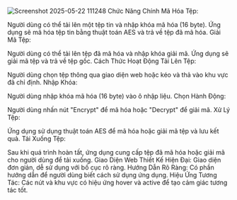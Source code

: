 ![Screenshot 2025-05-22 111248](https://github.com/user-attachments/assets/b6110a57-0992-4f77-a13a-d2a580f2e0a1)
Chức Năng Chính
Mã Hóa Tệp:

Người dùng có thể tải lên một tệp tin và nhập khóa mã hóa (16 byte).
Ứng dụng sẽ mã hóa tệp tin bằng thuật toán AES và trả về tệp đã mã hóa.
Giải Mã Tệp:

Người dùng có thể tải lên tệp đã mã hóa và nhập khóa giải mã.
Ứng dụng sẽ giải mã tệp và trả về tệp gốc.
Cách Thức Hoạt Động
Tải Lên Tệp:

Người dùng chọn tệp thông qua giao diện web hoặc kéo và thả vào khu vực đã chỉ định.
Nhập Khóa:

Người dùng nhập khóa mã hóa (16 byte) vào ô nhập liệu.
Chọn Hành Động:

Người dùng nhấn nút "Encrypt" để mã hóa hoặc "Decrypt" để giải mã.
Xử Lý Tệp:

Ứng dụng sử dụng thuật toán AES để mã hóa hoặc giải mã tệp và lưu kết quả.
Tải Xuống Tệp:

Sau khi quá trình hoàn tất, ứng dụng cung cấp tệp đã mã hóa hoặc giải mã cho người dùng để tải xuống.
Giao Diện Web
Thiết Kế Hiện Đại: Giao diện đơn giản, dễ sử dụng với bố cục rõ ràng.
Hướng Dẫn Rõ Ràng: Có phần hướng dẫn để người dùng biết cách sử dụng ứng dụng.
Hiệu Ứng Tương Tác: Các nút và khu vực có hiệu ứng hover và active để tạo cảm giác tương tác tốt.

